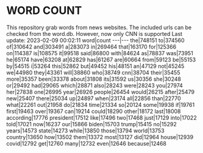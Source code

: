# WORD COUNT
This repository grab words from news websites. The included urls can be checked from the word.db.
However, now only CNN is supported
Last update: 2023-02-09 00:02:11
word|count
---|---
the|748151
to|374560
of|310642
and|303491
a|283073
in|269464
that|163170
for|125366
on|114387
is|108575
it|99518
said|86800
with|84624
as|78837
was|73951
he|65174
have|63208
at|62829
has|61267
are|60664
from|59123
be|55153
by|54515
i|53264
this|52862
but|49452
his|48151
an|47129
not|45245
we|44980
they|43361
will|38860
who|38749
cnn|38704
their|35455
more|35357
been|33378
about|31808
its|31592
us|30356
she|30248
or|29492
had|29065
which|28871
also|28243
were|28243
you|27974
her|27838
one|26995
year|26926
people|26454
would|26215
after|25479
new|25407
there|25034
up|24897
when|23174
all|22856
than|22770
what|22261
out|21958
do|21834
time|21334
so|20124
some|19938
if|19761
first|19463
over|19367
can|19214
could|18290
other|18172
last|18008
according|17776
president|17512
like|17496
two|17468
just|17129
into|17022
told|17021
now|16237
our|15866
biden|15703
trump|15415
no|15292
years|14573
state|14273
while|13850
those|13794
world|13753
country|13650
how|13502
them|13372
most|13127
did|12964
house|12939
covid|12792
get|12760
many|12732
even|12646
because|12468
